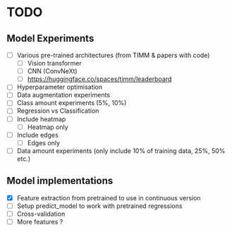 # TODO
## Model Experiments
- [ ] Various pre-trained architectures (from TIMM & papers with code)
  - [ ] Vision transformer
  - [ ] CNN (ConvNeXt)
  - [ ] https://huggingface.co/spaces/timm/leaderboard
- [ ] Hyperparameter optimisation
- [ ] Data augmentation experiments
- [ ] Class amount experiments (5%, 10%)
- [ ] Regression vs Classification
- [ ] Include heatmap
  - [ ] Heatmap only
- [ ] Include edges
  - [ ] Edges only
- [ ] Data amount experiments (only include 10% of training data, 25%, 50% etc.)

## Model implementations
- [X] Feature extraction from pretrained to use in continuous version
- [ ] Setup predict_model to work with pretrained regressions
- [ ] Cross-validation
- [ ] More features ?
